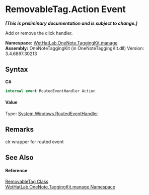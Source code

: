 # RemovableTag.Action Event
 _**\[This is preliminary documentation and is subject to change.\]**_

Add or remove the click handler.

**Namespace:**&nbsp;<a href="6c09c3a7-2ecd-33d5-2ed0-acefd996500f">WetHatLab.OneNote.TaggingKit.manage</a><br />**Assembly:**&nbsp;OneNoteTaggingKit (in OneNoteTaggingKit.dll) Version: 3.4.6897.30213

## Syntax

**C#**<br />
``` C#
internal event RoutedEventHandler Action
```


#### Value
Type: <a href="http://msdn2.microsoft.com/en-us/library/ms589745" target="_blank">System.Windows.RoutedEventHandler</a>

## Remarks
clr wrapper for routed event

## See Also


#### Reference
<a href="ef583703-d11c-ba42-c90f-7c19350d1e2b">RemovableTag Class</a><br /><a href="6c09c3a7-2ecd-33d5-2ed0-acefd996500f">WetHatLab.OneNote.TaggingKit.manage Namespace</a><br />